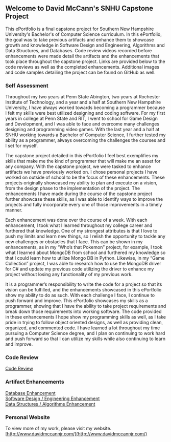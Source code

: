 ## Welcome to David McCann's SNHU Capstone Project 

This ePortfolio is a final capstone project for Southern New Hampshire University's Bachelor's of Computer Science curriculum. In this ePortfolio, the goal was to take previous artifacts and enhance them to showcase growth and knowledge in Software Design and Engineering, Algorithms and Data Structures, and Databases. Code review videos recorded before enhancements were made detail the artifacts and the enhancements that took place throughout the capstone project. Links are provided below to the code reviews as well as the completed enhancements. Additional images and code samples detailing the project can be found on GitHub as well.

### Self Assessment

Throughout my two years at Penn State Abington, two years at Rochester Institute of Technology, and a year and a half at Southern New Hampshire University, I have always worked towards becoming a programmer because I felt my skills were best utilized designing and coding software. For my first years in college at Penn State and RIT, I went to school for Game Design and Development, and I was able to face and overcome many challenges designing and programming video games. With the last year and a half at SNHU working towards a Bachelor of Computer Science, I further tested my ability as a programmer, always overcoming the challenges the courses and I set for myself. 

The capstone project detailed in this ePortfolio I feel best exemplifies my skills that make me the kind of programmer that will make me an asset for any company. With the capstone project, we were tasked to enhance artifacts we have previously worked on. I chose personal projects I have worked on outside of school to be the focus of these enhancements. These projects originally showcased my ability to plan and execute on a vision, from the design phase to the implementation of the project. The enhancements I have made during the course of the capstone project further showcase these skills, as I was able to identify ways to improve the projects and fully incorporate every one of those improvements in a timely manner. 

Each enhancement was done over the course of a week. With each enhancement, I took what I learned throughout my college career and furthered that knowledge. One of my strongest attributes is that I love to push my limits and learn new things, so I relish the opportunity to tackle any new challenges or obstacles that I face. This can be shown in my enhancements, as in my “Who’s that Pokemon” project, for example, I took what I learned about MongoDB from school and furthered my knowledge so that I could learn how to utilize Mongo DB in Python. Likewise, in my “Game Collection” project, I was able to research how to use the MongoDB driver for C# and update my previous code utilizing the driver to enhance my project without losing any functionality of my previous work. 

It is a programmer’s responsibility to write the code for a project so that its vision can be fulfilled, and the enhancements showcased in this ePortfolio show my ability to do as such. With each challenge I face, I continue to push forward and improve. This ePortfolio showcases my skills as a programmer, showing that I have the ability to take project requirements and break down those requirements into working software. The code provided in these enhancements I hope show my programming skills as well, as I take pride in trying to follow object oriented designs, as well as providing clean, organized, and commented code. I have learned a lot throughout my time pursuing a Computer Science degree, and I plan on continuing to work hard and push forward so that I can utilize my skills while also continuing to learn and improve.  


### Code Review

[Code Review](https://davidmccannjr.github.io/ePortfolio/codeReview)

### Artifact Enhancements

[Database Enhancement](https://davidmccannjr.github.io/ePortfolio/database)<br/>
[Software Design / Engineering Enhancement](https://davidmccannjr.github.io/ePortfolio/softwareDesign)<br/>
[Data Structures / Algorithms Enhancement](https://davidmccannjr.github.io/ePortfolio/dataStructures)

### Personal Website
To view more of my work, please visit my website.
[http://www.davidmccannjr.com/](http://www.davidmccannjr.com/)

